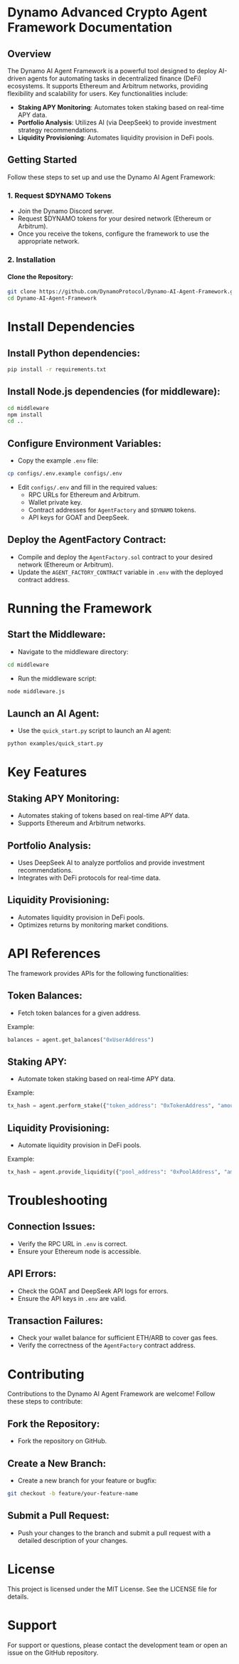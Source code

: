 # Dynamo Advanced Crypto Agent Framework Documentation

## Overview

The Dynamo AI Agent Framework is a powerful tool designed to deploy AI-driven agents for automating tasks in decentralized finance (DeFi) ecosystems. It supports Ethereum and Arbitrum networks, providing flexibility and scalability for users. Key functionalities include:

- **Staking APY Monitoring**: Automates token staking based on real-time APY data.
- **Portfolio Analysis**: Utilizes AI (via DeepSeek) to provide investment strategy recommendations.
- **Liquidity Provisioning**: Automates liquidity provision in DeFi pools.

## Getting Started

Follow these steps to set up and use the Dynamo AI Agent Framework:

### 1. Request $DYNAMO Tokens

- Join the Dynamo Discord server.
- Request $DYNAMO tokens for your desired network (Ethereum or Arbitrum).
- Once you receive the tokens, configure the framework to use the appropriate network.

### 2. Installation

#### Clone the Repository:

```bash
git clone https://github.com/DynamoProtocol/Dynamo-AI-Agent-Framework.git
cd Dynamo-AI-Agent-Framework
```


# Install Dependencies

## Install Python dependencies:

```bash
pip install -r requirements.txt
```

## Install Node.js dependencies (for middleware):

```bash
cd middleware
npm install
cd ..
```

## Configure Environment Variables:

- Copy the example `.env` file:

```bash
cp configs/.env.example configs/.env
```

- Edit `configs/.env` and fill in the required values:
  - RPC URLs for Ethereum and Arbitrum.
  - Wallet private key.
  - Contract addresses for `AgentFactory` and `$DYNAMO` tokens.
  - API keys for GOAT and DeepSeek.

## Deploy the AgentFactory Contract:

- Compile and deploy the `AgentFactory.sol` contract to your desired network (Ethereum or Arbitrum).
- Update the `AGENT_FACTORY_CONTRACT` variable in `.env` with the deployed contract address.

# Running the Framework

## Start the Middleware:

- Navigate to the middleware directory:

```bash
cd middleware
```

- Run the middleware script:

```bash
node middleware.js
```

## Launch an AI Agent:

- Use the `quick_start.py` script to launch an AI agent:

```bash
python examples/quick_start.py
```

# Key Features

## Staking APY Monitoring:

- Automates staking of tokens based on real-time APY data.
- Supports Ethereum and Arbitrum networks.

## Portfolio Analysis:

- Uses DeepSeek AI to analyze portfolios and provide investment recommendations.
- Integrates with DeFi protocols for real-time data.

## Liquidity Provisioning:

- Automates liquidity provision in DeFi pools.
- Optimizes returns by monitoring market conditions.

# API References

The framework provides APIs for the following functionalities:

## Token Balances:

- Fetch token balances for a given address.

Example:

```python
balances = agent.get_balances("0xUserAddress")
```

## Staking APY:

- Automate token staking based on real-time APY data.

Example:

```python
tx_hash = agent.perform_stake({"token_address": "0xTokenAddress", "amount": 1.0})
```

## Liquidity Provisioning:

- Automate liquidity provision in DeFi pools.

Example:

```python
tx_hash = agent.provide_liquidity({"pool_address": "0xPoolAddress", "amount": 1000})
```

# Troubleshooting

## Connection Issues:

- Verify the RPC URL in `.env` is correct.
- Ensure your Ethereum node is accessible.

## API Errors:

- Check the GOAT and DeepSeek API logs for errors.
- Ensure the API keys in `.env` are valid.

## Transaction Failures:

- Check your wallet balance for sufficient ETH/ARB to cover gas fees.
- Verify the correctness of the `AgentFactory` contract address.

# Contributing

Contributions to the Dynamo AI Agent Framework are welcome! Follow these steps to contribute:

## Fork the Repository:

- Fork the repository on GitHub.

## Create a New Branch:

- Create a new branch for your feature or bugfix:

```bash
git checkout -b feature/your-feature-name
```

## Submit a Pull Request:

- Push your changes to the branch and submit a pull request with a detailed description of your changes.

# License

This project is licensed under the MIT License. See the LICENSE file for details.

# Support

For support or questions, please contact the development team or open an issue on the GitHub repository.
